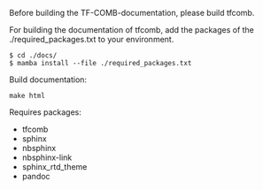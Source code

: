 Before building the TF-COMB-documentation, please build tfcomb.

For building the documentation of tfcomb, add the packages of the ./required_packages.txt to your environment.
```
$ cd ./docs/
$ mamba install --file ./required_packages.txt
```  

Build documentation:

`make html`

Requires packages:
- tfcomb
- sphinx
- nbsphinx
- nbsphinx-link
- sphinx_rtd_theme
- pandoc
